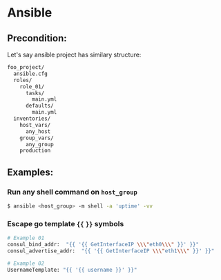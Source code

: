 # Ansible

## Precondition:

Let's say ansible project has similary structure:

```sh
foo_project/
  ansible.cfg
  roles/
    role_01/
      tasks/
        main.yml
      defaults/
        main.yml
  inventories/
    host_vars/
      any_host
    group_vars/
      any_group
    production
```

## Examples:

### Run any shell command on `host_group`

```sh
$ ansible <host_group> -m shell -a 'uptime' -vv
```

### Escape go template `{{` `}}` symbols

```sh
# Example 01
consul_bind_addr:  "{{ '{{ GetInterfaceIP \\\"eth0\\\" }}' }}"
consul_advertise_addr:  "{{ '{{ GetInterfaceIP \\\"eth1\\\" }}' }}"

# Example 02
UsernameTemplate: "{{ '{{ username }}' }}"
```
